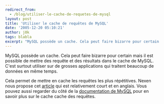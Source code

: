 ```yaml
---
redirect_from:
  - /blog/utiliser-le-cache-de-requetes-de-mysql
layout: post
title: 'Utiliser le cache de requêtes de MySQL'
date: '2005-12-20 05:10:21'
author: j0k
tags: blabla
excerpt: "MySQL possède un cache. Cela peut faire bizarre pour certain mais il est possible de mettre des requête et des résultats dans le cache de MySQL.   C'est surtout utiliser sur de grosses applications qui traitent beaucoup de données en même temps.  \n  \nCela permet de mettre en cache les requêtes les plus répétitives.   Nexen nous propose cet      …"
---
```


MySQL possède un cache. Cela peut faire bizarre pour certain mais il est possible de mettre des requête et des résultats dans le cache de MySQL.   C'est surtout utiliser sur de grosses applications qui traitent beaucoup de données en même temps.

Cela permet de mettre en cache les requêtes les plus répétitives.   Nexen nous propose cet [article](http://www.quest-pipelines.com/newsletter-v6/1205_B.htm) qui est relativement court et en anglais. Vous pouvez aussi regarder du côté de la [documentation de MySQL](http://www.nexen.net/mysql/query-cache.php) pour en savoir plus sur le cache cache des requêtes.
